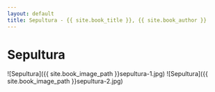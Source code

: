 ```yaml
---
layout: default
title: Sepultura - {{ site.book_title }}, {{ site.book_author }}
---
```


# Sepultura

![Sepultura]({{ site.book_image_path }}sepultura-1.jpg)
![Sepultura]({{ site.book_image_path }}sepultura-2.jpg)
